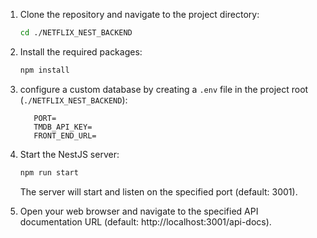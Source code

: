 1. Clone the repository and navigate to the project directory:

   ```bash
   cd ./NETFLIX_NEST_BACKEND
   ```

2. Install the required packages:

   ```bash
   npm install
   ```

3. configure a custom database by creating a `.env` file in the project root (`./NETFLIX_NEST_BACKEND`):

   ```env
      PORT=
      TMDB_API_KEY=
      FRONT_END_URL=
   ```

4. Start the NestJS server:

   ```bash
   npm run start
   ```

   The server will start and listen on the specified port (default: 3001).

5. Open your web browser and navigate to the specified API documentation URL (default: http://localhost:3001/api-docs).
